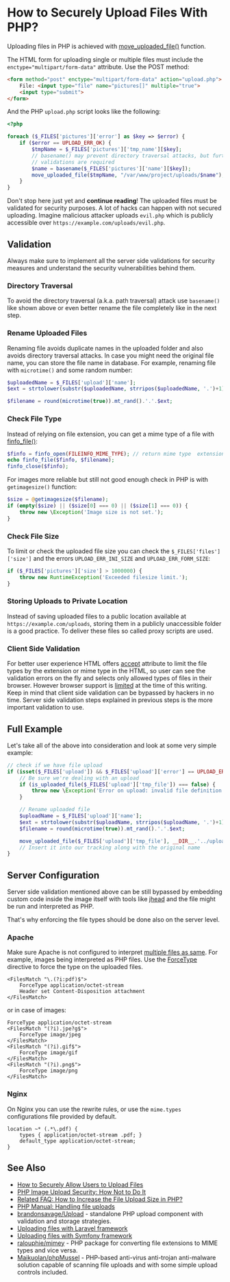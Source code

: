 # How to Securely Upload Files With PHP?

Uploading files in PHP is achieved with
[move_uploaded_file()](http://php.net/manual/en/function.move-uploaded-file.php)
function.

The HTML form for uploading single or multiple files must include the
`enctype="multipart/form-data"` attribute. Use the POST method:

```html
<form method="post" enctype="multipart/form-data" action="upload.php">
    File: <input type="file" name="pictures[]" multiple="true">
    <input type="submit">
</form>
```

And the PHP `upload.php` script looks like the following:

```php
<?php

foreach ($_FILES['pictures']['error'] as $key => $error) {
    if ($error == UPLOAD_ERR_OK) {
        $tmpName = $_FILES['pictures']['tmp_name'][$key];
        // basename() may prevent directory traversal attacks, but further
        // validations are required
        $name = basename($_FILES['pictures']['name'][$key]);
        move_uploaded_file($tmpName, "/var/www/project/uploads/$name");
    }
}
```

Don't stop here just yet and **continue reading**! The uploaded files must be
validated for security purposes. A lot of hacks can happen with not secured
uploading. Imagine malicious attacker uploads `evil.php` which is publicly
accessible over `https://example.com/uploads/evil.php`.

## Validation

Always make sure to implement all the server side validations for security measures
and understand the security vulnerabilities behind them.

### Directory Traversal

To avoid the directory traversal (a.k.a. path traversal) attack use `basename()`
like shown above or even better rename the file completely like in the next
step.

### Rename Uploaded Files

Renaming file avoids duplicate names in the uploaded folder and also avoids
directory traversal attacks. In case you might need the original file name, you
can store the file name in database. For example, renaming file with `microtime()`
and some random number:

```php
$uploadedName = $_FILES['upload']['name'];
$ext = strtolower(substr($uploadedName, strripos($uploadedName, '.')+1));

$filename = round(microtime(true)).mt_rand().'.'.$ext;
```

### Check File Type

Instead of relying on file extension, you can get a mime type of a file with
[finfo_file()](http://www.php.net/manual/en/function.finfo-file.php):

```php
$finfo = finfo_open(FILEINFO_MIME_TYPE); // return mime type  extension
echo finfo_file($finfo, $filename);
finfo_close($finfo);
```

For images more reliable but still not good enough check in PHP is with
`getimagesize()` function:

```php
$size = @getimagesize($filename);
if (empty($size) || ($size[0] === 0) || ($size[1] === 0)) {
    throw new \Exception('Image size is not set.');
}
```

### Check File Size

To limit or check the uploaded file size you can check the `$_FILES['files']['size']`
and the errors `UPLOAD_ERR_INI_SIZE` and `UPLOAD_ERR_FORM_SIZE`:

```php
if ($_FILES['pictures']['size'] > 1000000) {
    throw new RuntimeException('Exceeded filesize limit.');
}
```

### Storing Uploads to Private Location

Instead of saving uploaded files to a public location available at
`https://example.com/uploads`, storing them in a publicly unaccessible folder is
a good practice. To deliver these files so called proxy scripts are used.

### Client Side Validation

For better user experience HTML offers
[accept](https://developer.mozilla.org/en/docs/Web/HTML/Element/input) attribute
to limit the file types by the extension or mime type in the HTML, so user can
see the validation errors on the fly and selects only allowed types of files in
their browser. However browser support is
[limited](http://caniuse.com/#feat=input-file-accept) at the time of this writing.
Keep in mind that client side validation can be bypassed by hackers in no time.
Server side validation steps explained in previous steps is the more important
validation to use.

## Full Example

Let's take all of the above into consideration and look at some very simple
example:

```php
// check if we have file upload
if (isset($_FILES['upload']) && $_FILES['upload']['error'] == UPLOAD_ERR_OK) {
    // Be sure we're dealing with an upload
    if (is_uploaded_file($_FILES['upload']['tmp_file']) === false) {
        throw new \Exception('Error on upload: invalid file definition');
    }

    // Rename uploaded file
    $uploadName = $_FILES['upload']['name'];
    $ext = strtolower(substr($uploadName, strripos($uploadName, '.')+1));
    $filename = round(microtime(true)).mt_rand().'.'.$ext;

    move_uploaded_file($_FILES['upload']['tmp_file'], __DIR__.'../uploads/'.$filename);
    // Insert it into our tracking along with the original name
}
```

## Server Configuration

Server side validation mentioned above can be still bypassed by embedding custom
code inside the image itself with tools like [jhead](http://www.sentex.net/~mwandel/jhead/)
and the file might be run and interpreted as PHP.

That's why enforcing the file types should be done also on the server level.

### Apache

Make sure Apache is not configured to interpret
[multiple files as same](http://httpd.apache.org/docs/2.4/mod/mod_mime.html#multipleext).
For example, images being interpreted as PHP files. Use the
[ForceType](http://httpd.apache.org/docs/2.0/mod/core.html#forcetype) directive
to force the type on the uploaded files.

```
<FilesMatch "\.(?i:pdf)$">
    ForceType application/octet-stream
    Header set Content-Disposition attachment
</FilesMatch>
```

or in case of images:

```
ForceType application/octet-stream
<FilesMatch "(?i).jpe?g$">
    ForceType image/jpeg
</FilesMatch>
<FilesMatch "(?i).gif$">
    ForceType image/gif
</FilesMatch>
<FilesMatch "(?i).png$">
    ForceType image/png
</FilesMatch>
```

### Nginx

On Nginx you can use the rewrite rules, or use the `mime.types` configurations
file provided by default.

```
location ~* (.*\.pdf) {
    types { application/octet-stream .pdf; }
    default_type application/octet-stream;
}
```

## See Also

* [How to Securely Allow Users to Upload Files](https://paragonie.com/blog/2015/10/how-securely-allow-users-upload-files)
* [PHP Image Upload Security: How Not to Do It](http://nullcandy.com/php-image-upload-security-how-not-to-do-it/)
* [Related FAQ: How to Increase the File Upload Size in PHP?](/general/increase-file-upload-size.md)
* [PHP Manual: Handling file uploads](http://php.net/manual/en/features.file-upload.php)
* [brandonsavage/Upload](https://github.com/brandonsavage/Upload) - standalone
  PHP upload component with validation and storage strategies.
* [Uploading files with Laravel framework](https://laravel.com/docs/5.2/requests#files)
* [Uploading files with Symfony framework](http://symfony.com/doc/current/controller/upload_file.html)
* [ralouphie/mimey](https://github.com/ralouphie/mimey) - PHP package for
  converting file extensions to MIME types and vice versa.
* [Maikuolan/phpMussel](https://github.com/Maikuolan/phpMussel) - PHP-based anti-virus anti-trojan anti-malware
  solution capable of scanning file uploads and with some simple upload controls included.
